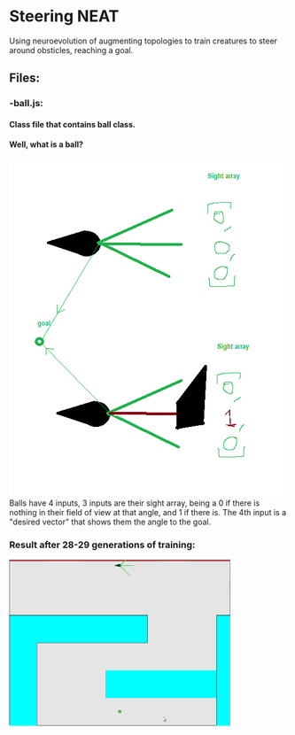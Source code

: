 # Steering NEAT
 Using neuroevolution of augmenting topologies to train creatures to steer around obsticles, reaching a goal.
 
 ## Files:
 ### -ball.js:
 #### Class file that contains ball class.
 #### Well, what is a ball?
 ![](ball.png)
Balls have 4 inputs, 3 inputs are their sight array, being a 0 if there is nothing in their field of view at that angle, and 1 if there is.
The 4th input is a "desired vector" that shows them the angle to the goal.
 
 ### Result after 28-29 generations of training:
 ![](Steering28.gif)
